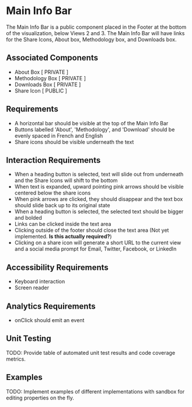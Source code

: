 # Main Info Bar

The Main Info Bar is a public component placed in the Footer at the bottom of the visualization, below Views 2 and 3. The Main Info Bar will have links for the Share Icons, About box, Methodology box, and Downloads box.

## Associated Components

* About Box [ PRIVATE ]
* Methodology Box [ PRIVATE ]
* Downloads Box [ PRIVATE ]
* Share Icon [ PUBLIC ]

## Requirements

- A horizontal bar should be visible at the top of the Main Info Bar
- Buttons labelled 'About', 'Methodology', and 'Download' should be evenly spaced in French and English
- Share icons should be visible underneath the text

## Interaction Requirements

- When a heading button is selected, text will slide out from underneath and the Share Icons will shift to the bottom
- When text is expanded, upward pointing pink arrows should be visible centered below the share icons
- When pink arrows are clicked, they should disappear and the text box should slide back up to its original state
- When a heading button is selected, the selected text should be bigger and bolded
- Links can be clicked inside the text area
- Clicking outside of the footer should close the text area (Not yet implemented. **Is this actually required?**)
- Clicking on a share icon will generate a short URL to the current view and a social media prompt for Email, Twitter, Facebook, or LinkedIn

## Accessibility Requirements

* Keyboard interaction
* Screen reader

## Analytics Requirements

* onClick should emit an event

## Unit Testing

TODO: Provide table of automated unit test results and code coverage metrics.

## Examples

TODO: Implement examples of different implementations with sandbox for editing
properties on the fly.
